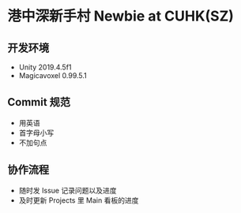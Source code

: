 # 港中深新手村 Newbie at CUHK(SZ)
## 开发环境
- Unity 2019.4.5f1
- Magicavoxel 0.99.5.1

## Commit 规范
- 用英语
- 首字母小写
- 不加句点

## 协作流程
- 随时发 Issue 记录问题以及进度
- 及时更新 Projects 里 Main 看板的进度
